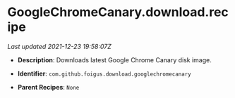 # GoogleChromeCanary.download.recipe

_Last updated 2021-12-23 19:58:07Z_

- **Description**: Downloads latest Google Chrome Canary disk image.

- **Identifier**: `com.github.foigus.download.googlechromecanary`

- **Parent Recipes**: `None`